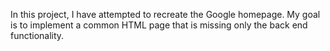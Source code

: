 In this project, I have attempted to recreate the Google homepage.
My goal is to implement a common HTML page that is missing only the 
back end functionality.
